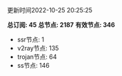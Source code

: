更新时间2022-10-25 20:25:25

**总订阅: 45**
**总节点: 2187**
**有效节点: 346**
- ssr节点: 1
- v2ray节点: 135
- trojan节点: 64
- ss节点: 146

